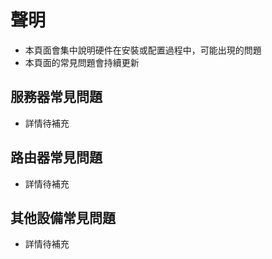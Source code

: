 # 聲明
- 本頁面會集中說明硬件在安裝或配置過程中，可能出現的問題
- 本頁面的常見問題會持續更新

## 服務器常見問題
- 詳情待補充

## 路由器常見問題
- 詳情待補充

## 其他設備常見問題
- 詳情待補充
